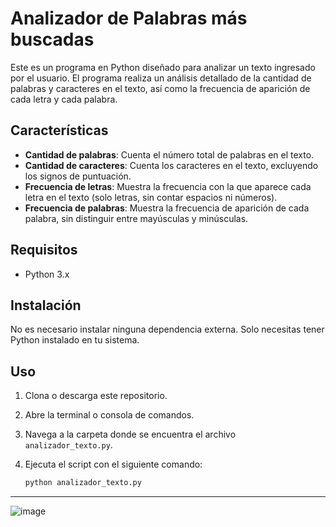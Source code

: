 # Analizador de Palabras más buscadas

Este es un programa en Python diseñado para analizar un texto ingresado por el usuario. El programa realiza un análisis detallado de la cantidad de palabras y caracteres en el texto, así como la frecuencia de aparición de cada letra y cada palabra.

## Características

- **Cantidad de palabras**: Cuenta el número total de palabras en el texto.
- **Cantidad de caracteres**: Cuenta los caracteres en el texto, excluyendo los signos de puntuación.
- **Frecuencia de letras**: Muestra la frecuencia con la que aparece cada letra en el texto (solo letras, sin contar espacios ni números).
- **Frecuencia de palabras**: Muestra la frecuencia de aparición de cada palabra, sin distinguir entre mayúsculas y minúsculas.

## Requisitos

- Python 3.x

## Instalación

No es necesario instalar ninguna dependencia externa. Solo necesitas tener Python instalado en tu sistema.

## Uso

1. Clona o descarga este repositorio.
2. Abre la terminal o consola de comandos.
3. Navega a la carpeta donde se encuentra el archivo `analizador_texto.py`.
4. Ejecuta el script con el siguiente comando:

   ```bash
   python analizador_texto.py
---
![image](https://github.com/user-attachments/assets/f30d0a97-4fd4-4ee6-9950-74d471d047db)
